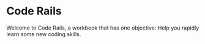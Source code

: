 # Code Rails

Welcome to Code Rails, a workbook that has one objective: Help you rapidly learn some new coding skills.
